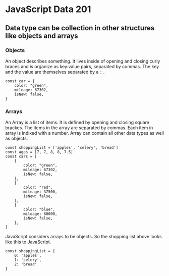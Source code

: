 # JavaScript Data 201
## Data type can be collection in other structures like objects and arrays

### Objects

An object describes something. It lives inside of opening and closing curly braces and is organize as key:value pairs, separated by commas. The key and the value are themselves separated by a `:` .
```
const car = {
    color: "green",
    mileage: 67302,
    isNew: false,
}
```

### Arrays

An Array is a list of items. It is defined by opening and closing square brackes. The items in the array are separated by commas. Each item in array is indixed with a number. Array can contain all other data types as well as objects.
```
const shoppingList = ['apples', 'celery', 'bread']
const ages = [7, 7, 8, 8, 7.5]
const cars = [
    {
        color: "green",
        mileage: 67302,
        isNew: false,
    },
    {
        color: "red",
        mileage: 37500,
        isNew: false,
    },
    {
        color: "blue",
        mileage: 80000,
        isNew: false,
    },
]
```

JavaScript considers arrays to be objects. So the shopping list above looks like this to JavaScript.

```
const shoppingList = {
    0: 'apples',
    1: 'celery',
    2: 'bread'
}
```